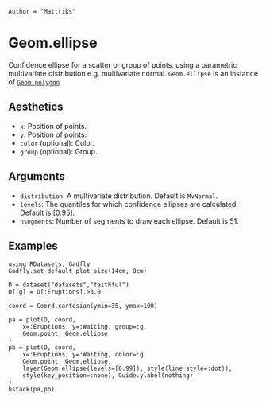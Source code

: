 ```@meta
Author = "Mattriks"
```

# Geom.ellipse

Confidence ellipse for a scatter or group of points, using a parametric multivariate distribution e.g. multivariate normal. `Geom.ellipse` is an instance of [`Geom.polygon`](@ref)

## Aesthetics

  * `x`: Position of points.
  * `y`: Position of points.
  * `color` (optional): Color.
  * `group` (optional): Group.

## Arguments

  * `distribution`: A multivariate distribution. Default is `MvNormal`.
  * `levels`: The quantiles for which confidence ellipses are calculated. Default is [0.95].
  * `nsegments`: Number of segments to draw each ellipse. Default is 51.


## Examples

```@setup 1
using RDatasets, Gadfly
Gadfly.set_default_plot_size(14cm, 8cm)
```

```@example 1
D = dataset("datasets","faithful")
D[:g] = D[:Eruptions].>3.0

coord = Coord.cartesian(ymin=35, ymax=100)

pa = plot(D, coord,
    x=:Eruptions, y=:Waiting, group=:g,
    Geom.point, Geom.ellipse
)
pb = plot(D, coord,
    x=:Eruptions, y=:Waiting, color=:g,
    Geom.point, Geom.ellipse,
    layer(Geom.ellipse(levels=[0.99]), style(line_style=:dot)),
    style(key_position=:none), Guide.ylabel(nothing)
)
hstack(pa,pb)
```
